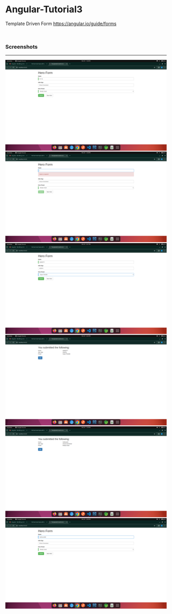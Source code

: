 # Angular-Tutorial3

Template Driven Form <a href="https://angular.io/guide/forms">https://angular.io/guide/forms</a>

<br>
<h3>Screenshots</h3>
<hr>


![Heroform](Heroform.png)
![RequiredValidation](RequiredValidation.png)
![Newhero](Newhero.png)
![HeroAdded](AddedHero.png)
![Submitted](Submitted.png)
![Edit](Edit.png)
